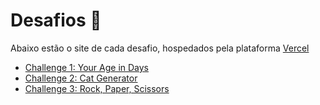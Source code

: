# Desafios 📝
Abaixo estão o site de cada desafio, hospedados pela plataforma <a href="vercel.com">Vercel</a>
- <a href="https://jscc-challenge1.vercel.app/">Challenge 1: Your Age in Days</a>
- <a href="https://jscc-challenge2.vercel.app/">Challenge 2: Cat Generator</a>
- <a href="https://jscc-challenge3.vercel.app/">Challenge 3: Rock, Paper, Scissors</a>
